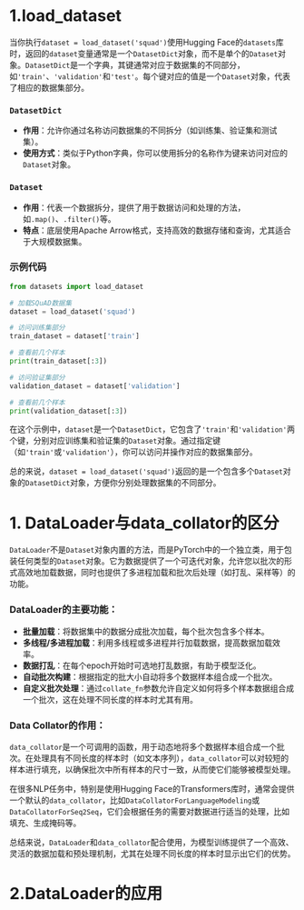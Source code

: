 # 1.load_dataset
当你执行`dataset = load_dataset('squad')`使用Hugging Face的`datasets`库时，返回的`dataset`变量通常是一个`DatasetDict`对象，而不是单个的`Dataset`对象。`DatasetDict`是一个字典，其键通常对应于数据集的不同部分，如`'train'`、`'validation'`和`'test'`。每个键对应的值是一个`Dataset`对象，代表了相应的数据集部分。

### `DatasetDict`

- **作用**：允许你通过名称访问数据集的不同拆分（如训练集、验证集和测试集）。
- **使用方式**：类似于Python字典，你可以使用拆分的名称作为键来访问对应的`Dataset`对象。

### `Dataset`

- **作用**：代表一个数据拆分，提供了用于数据访问和处理的方法，如`.map()`、`.filter()`等。
- **特点**：底层使用Apache Arrow格式，支持高效的数据存储和查询，尤其适合于大规模数据集。

### 示例代码

```python
from datasets import load_dataset

# 加载SQuAD数据集
dataset = load_dataset('squad')

# 访问训练集部分
train_dataset = dataset['train']

# 查看前几个样本
print(train_dataset[:3])

# 访问验证集部分
validation_dataset = dataset['validation']

# 查看前几个样本
print(validation_dataset[:3])
```

在这个示例中，`dataset`是一个`DatasetDict`，它包含了`'train'`和`'validation'`两个键，分别对应训练集和验证集的`Dataset`对象。通过指定键（如`'train'`或`'validation'`），你可以访问并操作对应的数据集部分。

总的来说，`dataset = load_dataset('squad')`返回的是一个包含多个`Dataset`对象的`DatasetDict`对象，方便你分别处理数据集的不同部分。

# 1. DataLoader与data_collator的区分

`DataLoader`不是`Dataset`对象内置的方法，而是PyTorch中的一个独立类，用于包装任何类型的`Dataset`对象。它为数据提供了一个可迭代对象，允许您以批次的形式高效地加载数据，同时也提供了多进程加载和批次后处理（如打乱、采样等）的功能。

### DataLoader的主要功能：

- **批量加载**：将数据集中的数据分成批次加载，每个批次包含多个样本。
- **多线程/多进程加载**：利用多线程或多进程并行加载数据，提高数据加载效率。
- **数据打乱**：在每个epoch开始时可选地打乱数据，有助于模型泛化。
- **自动批次构建**：根据指定的批大小自动将多个数据样本组合成一个批次。
- **自定义批次处理**：通过`collate_fn`参数允许自定义如何将多个样本数据组合成一个批次，这在处理不同长度的样本时尤其有用。

### Data Collator的作用：

`data_collator`是一个可调用的函数，用于动态地将多个数据样本组合成一个批次。在处理具有不同长度的样本时（如文本序列），`data_collator`可以对较短的样本进行填充，以确保批次中所有样本的尺寸一致，从而使它们能够被模型处理。

在很多NLP任务中，特别是使用Hugging Face的Transformers库时，通常会提供一个默认的`data_collator`，比如`DataCollatorForLanguageModeling`或`DataCollatorForSeq2Seq`，它们会根据任务的需要对数据进行适当的处理，比如填充、生成掩码等。

总结来说，`DataLoader`和`data_collator`配合使用，为模型训练提供了一个高效、灵活的数据加载和预处理机制，尤其在处理不同长度的样本时显示出它们的优势。

# 2.DataLoader的应用

